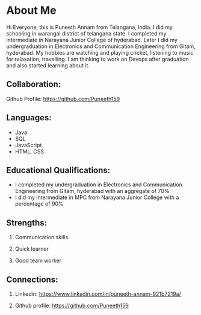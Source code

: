 # About Me

Hi Everyone, this is Puneeth Annam from Telangana, India. I did my schooling in warangal district of telangana state. I completed my intermediate in Narayana Junior College of hyderabad. Later I did my undergraduation in Electronics and Communication Engineering from Gitam, hyderabad. My hobbies are watching and playing cricket, listening to music for relaxation, travelling. I am thinking to work on Devops after graduation and also started learning about it.

## Collaboration:

Github Profile: https://github.com/Puneeth159

## Languages:

- Java
- SQL
- JavaScript
- HTML, CSS

## Educational Qualifications:

- I completed my undergraduation in Electronics and Communication Engineering from Gitam, hyderabad with an aggregate of 70%
- I did my intermediate in MPC from Narayana Junior College with a percentage of 90%

## Strengths:

1. Communication skills

2. Quick learner

3. Good team worker

## Connections:

1. Linkedin: https://www.linkedin.com/in/puneeth-annam-921b7219a/

2. Github profile: https://github.com/Puneeth159







